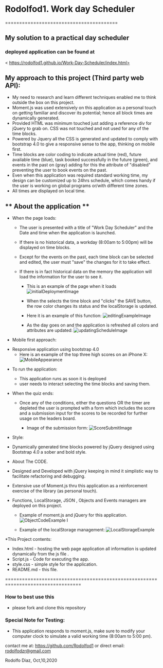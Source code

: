 # Rodolfod1. Work day Scheduler
========================================
## My solution to a practical day scheduler 
### deployed application can be found at 
< https://rodolfod1.github.io/Work-Day-Scheduler/index.html>



## My approach to this project (Third party web API):
- My need to research and learn different techniques enabled me to think outside the box on this project.
- Moment.js was used extensively on this application as a personal touch on getting familiar and discover its potential; hence all block times are dynamically generated.
- Provided HTML was minimum touched just adding a reference div for jQuery to grab on. CSS was not touched and not used for any of the time blocks.
- Powered by Jquery all the CSS is generated and updated to comply with bootstrap 4.0 to give a responsive sense to the app, thinking on mobile first. 
- Time blocks are color coding to indicate actual time (red), future available time (blue), task booked successfully in the future (green), and events in the past on (gray) adding for this the attribute of "disabled" preventing the user to book events on the past. 
- Even when this application was required standard working time, my design can be customized up to 24hrs schedule, which comes handy if the user is working on global programs or/with different time zones. 
- All times are displayed on local time.   


## **  About the application **
* When the page loads:
  - The user is presented with a title of "Work Day Scheduler" and the Date and time when the application is launched.
  - If there is no historical data, a workday (8:00am to 5:00pm) will be displayed on time blocks.
  - Except for the events on the past, each time block can be selected and edited, the user must "save" the changes for it to take effect. 
  - If there is in fact historical data on the memory the application will load the information for the user to see it. 
  
    - This is an example of the page when it loads 
    ![initialDeploymentImage](Assets/pageAtLoads.jpg)

    - When the selects the time block and "clicks" the SAVE button, the row color changes its status and the localStorage is updated.
    - Here it is an example of this function:
    ![editingExampleImage](Assets/savingItems.jpg) 

    - As the day goes on and the application is refreshed all colors and attributes are updated:
    ![updatingScheduleImage](Assets/asDayGoesOn.jpg)

* Mobile first approach:
 - Responsive application using bootstrap 4.0
    - Here is an example of the top three high scores on an iPhone X:
    ![MobileAppearance](Assets/MobileVersion.jpg)

* To run the application:
  - This application runs as soon it is deployed
  - user needs to interact selecting the time blocks and saving them.
   


* When the quiz ends:
  - Once any of the conditions, either the questions OR the timer are depleted the user is prompted with a form which includes the score and a submission input for the scores to be recorded for further usage on the leaders board.

    - Image of the submission form:
    ![ScoreSubmitImage](Assets/mobileDeployment.jpg)    


* Style:
- Dynamically generated time blocks powered by jQuery designed using Bootstrap 4.0 a sober and bold style. 
 
 * About The CODE. 
  - Designed and Developed with jQuery keeping in mind it simplistic way to facilitate refactoring and debugging. 
  - Extensive use of Moment.js thru this application as a reinforcement exercise of the library (as personal touch).
  - Functions, LocalStorage, JSON , Objects and Events managers are deployed on this project. 
  
  

    - Example of moment.js and jQuery for this application.
    ![ObjectCodeExample](Assets/codingwithMomentsjs.jpg) I

    - Example of the localStorage management:
    ![LocalStorageExample](Assets/jQueryandLocalstorage.jpg)

  *This Project contents:
  - Index.html - hosting the web page application all information is updated dynamically from the js file .
  - Script.js - Code for executing the app. 
  - style.css - simple style for the application.
  - README.md - this file.  
 

  =================================================================================
  ### How to best use this 
   - please fork and clone this repository

  ### Special Note for Testing:
  - This application responds to moment.js, make sure to modify your computer clock to simulate a valid working time (8:00am to 5:00 pm).

 contact me at:
 https://github.com/Rodolfod1
 or direct email: rodolfodzr@gmail.com

 Rodolfo Diaz, Oct,10,2020
